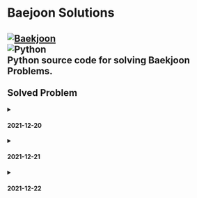 # Baejoon Solutions 
[![Baekjoon](https://d2gd6pc034wcta.cloudfront.net/images/logo@2x.png)](https://www.acmicpc.net/)<br>
<img alt="Python" src ="https://img.shields.io/badge/Python-3776AB.svg?&style=for-the-badge&logo=Python&logoColor=white"/><br>
Python source code for solving Baekjoon Problems. <br>
<br>
Solved Problem<br>
----
<details>
<summary><h4>2021-12-20</h4></summary>
- No.1000<br>
- No.1001<br>
- No.1008<br>
- No.1330<br>
- No.2438<br>
- No.2439<br>
- No.2557<br>
- No.2588<br>
- No.2741<br>
- No.2742<br>
- No.2753<br>
- No.2793<br>
- No.2884<br>
- No.8393<br>
- No.9498<br>
- No.10171<br>
- No.10172<br>
- No.10430<br>
- No.10718<br>
- No.10869<br>
- No.10871<br>
- No.10950<br>
- No.10998<br>
- No.11021<br>
- No.11022<br>
- No.14681<br>
- No.15522<br>
</details>

<details>
<summary><h4>2021-12-21<h4></summary>
- No.1065<br>
- No.1110<br>
- No.1152<br>
- No.1157<br>
- No.1316<br>
- No.1546<br>
- No.2562<br>
- No.2577<br>
- No.2675<br>
- No.2908<br>
- No.2941<br>
- No.3052<br>
- No.4344<br>
- No.4673<br>
- No.5622<br>
- No.8958<br>
- No.10809<br>
- No.10818<br>
- No.10951<br>
- No.10952<br>
- No.11654<br>
- No.11720<br>
- No.15596<br>
-------------<br>
- No.1002<br>
- No.1011<br>
- No.1085<br>
- No.1193<br>
- No.1712<br>
- No.1929<br>
- No.1978<br>
- No.2292<br>
- No.2581<br>
- No.2775<br>
- No.2839<br>
- No.2869<br>
- No.3009<br>
- No.3053<br>
- No.4153<br>
- No.4948<br>
- No.4949<br>
- No.9012<br>
- No.9020<br>
- No.10250<br>
- No.10757<br>
- No.10773<br>
- No.10828<br>
- No.11653<br>
</details>

<details>
<summary><h4>2021-12-22<h4></summary>
- No.1002<br>
- No.2231<br>
- No.2447<br>
- No.2798<br>
- No.10870<br>
- No.10872<br>
- No.11729<br>
-------------<br>
- No.1018<br>
- No.1181<br>
- No.1427<br>
- No.1436<br>
- No.2108<br>
- No.2750<br>
- No.2751<br>
- No.7568<br>
- No.10814<br>
- No.10989<br>
- No.11650<br>
- No.11651<br>
- No.18870<br>
</details>